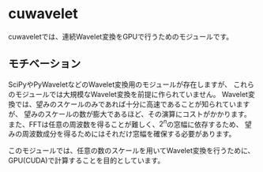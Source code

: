 # cuwavelet

cuwaveletでは、連続Wavelet変換をGPUで行うためのモジュールです。

## モチベーション

SciPyやPyWaveletなどのWavelet変換用のモジュールが存在しますが、
これらのモジュールでは大規模なWavelet変換を前提に作られていません。
Wavelet変換では、望みのスケールのみであれば十分に高速であることが知られていますが、
望みのスケールの数が膨大であるほど、その演算にコストがかかります。
また、FFTは任意の周波数を得ることが難しく、$2^n$の窓幅に依存するため、
望みの周波数成分を得るためにはそれだけ窓幅を確保する必要があります。

このモジュールでは、任意の数のスケールを用いてWavelet変換を行うために、
GPU(CUDA)で計算することを目的としています。